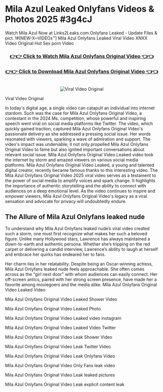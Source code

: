 # Mila Azul Leaked Onlyfans Videos & Photos 2025 #3g4cJ

Watch Mila Azul Now at Links2Leaks.com Onlyfans Leaked - Update Files & pict. !#[NEW-X~VIDEOs™] Mila Azul Onlyfans Leaked Viral Video XNXX Video Original Hot Sex porn Video
<br>
<div align="center">
<h3><a href="https://links2leaks.com/milaazul" rel="nofollow">👉👉 Click to Watch Mila Azul Onlyfans Original Video 👈👈</a></h3>
<h3><a href="https://links2leaks.com/milaazul" rel="nofollow">👉👉 Click to Download Mila Azul Onlyfans Original Video 👈👈</a></h3>
<br>
<a href="https://links2leaks.com/milaazul" rel="nofollow"><img src="https://i.ibb.co/Gkj2r4b/banner.png" alt="Viral Video Original" style="max-width: 100%; display: inline-block;" data-target="animated-image.originalImage"></a>
</div>

Viral Video Original

In today's digital age, a single video can catapult an individual into internet stardom. Such was the case for Mila Azul Onlyfans Original Video, a contestant in the 2024 Ms. competition, whose powerful and inspiring speech went viral on social media platforms like Twitter.
The video, which quickly gained traction, captured Mila Azul Onlyfans Original Video's passionate delivery as she addressed a pressing social issue. Her words resonated with viewers, sparking a wave of admiration and support. The video's impact was undeniable; it not only propelled Mila Azul Onlyfans Original Video to fame but also ignited important conversations about relevant social issue.
Mila Azul Onlyfans Original Video Leaked video took the internet by storm and amazed viewers on various social media platforms. Mila Azul Onlyfans Original Video Leaked, a young and talented digital creator, recently became famous thanks to this interesting video.
The Mila Azul Onlyfans Original Video 2025 viral video serves as a testament to the power of social media to amplify voices and spark change. It highlights the importance of authentic storytelling and the ability to connect with audiences on a deep emotional level. As the video continues to inspire and empower viewers, Mila Azul Onlyfans Original Video's legacy as a viral sensation and advocate for privacy will undoubtedly endure.

<h2>The Allure of Mila Azul Onlyfans leaked nude</h2>


To understand why Mila Azul Onlyfans leaked nude’s viral video created such a storm, one must first recognize what makes her such a beloved figure. Unlike many Hollywood stars, Lawrence has always maintained a down-to-earth and authentic persona. Whether she’s tripping on the red carpet or delivering a candid interview, Lawrence’s ability to laugh at herself and embrace her quirks has endeared her to fans.

Her charm lies in her relatability. Despite being an Oscar-winning actress, Mila Azul Onlyfans leaked nude feels approachable. She often comes across as the "girl next door" with whom audiences can easily connect. Her off-screen antics, paired with her strong screen presence, have made her a favorite among moviegoers and the media alike.
Mila Azul Onlyfans Original Video Leaked Video

Mila Azul Onlyfans Original Video Leaked Shower Video

Mila Azul Onlyfans Original Video Leaked Photo

Mila Azul Onlyfans Original Video Leaked video instagram

Mila Azul Onlyfans Original Video Leaked Video Twitter

Mila Azul Onlyfans Original Video Leak Shower Video

Mila Azul Onlyfans Original Video Leak Twitter Video

Mila Azul Onlyfans Original Video Leak Onlyfans Video

Mila Azul Onlyfans Original Video Only Fans leak video

Mila Azul Onlyfans Original Video Leak leaked pictures

Mila Azul Onlyfans Original Video Leak explicit content leak